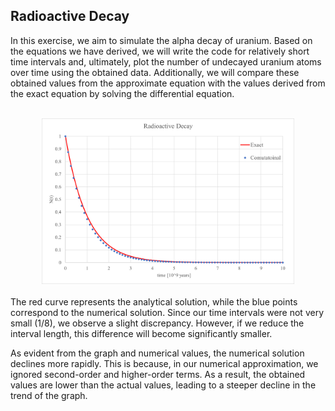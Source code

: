 ## Radioactive Decay

In this exercise, we aim to simulate the alpha decay of uranium. Based on the equations we have derived, we will write the code for relatively short time intervals and, ultimately, plot the number of undecayed uranium atoms over time using the obtained data. Additionally, we will compare these obtained values from the approximate equation with the values derived from the exact equation by solving the differential equation.

<br>
<div align="center"> 
    <img src='./Ex1.png' width="80%" height="80%" > 
</dev>

<div align="left"></dev><br>
The red curve represents the analytical solution, while the blue points correspond to the numerical solution. Since our time intervals were not very small (1/8), we observe a slight discrepancy. However, if we reduce the interval length, this difference will become significantly smaller.

As evident from the graph and numerical values, the numerical solution declines more rapidly. This is because, in our numerical approximation, we ignored second-order and higher-order terms. As a result, the obtained values are lower than the actual values, leading to a steeper decline in the trend of the graph.

